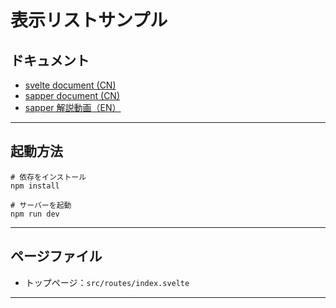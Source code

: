 # 表示リストサンプル

## ドキュメント

- [svelte document (CN)](https://www.sveltejs.cn/)
- [sapper document (CN)](https://www.sapperjs.com/)
- [sapper 解説動画（EN）](https://www.youtube.com/playlist?list=PL4cUxeGkcC9gdr4Qhx83gBBcID-KMe-PQ)

---

## 起動方法

```shell
# 依存をインストール
npm install

# サーバーを起動
npm run dev
```

---

## ページファイル

- トップページ：`src/routes/index.svelte`

---
